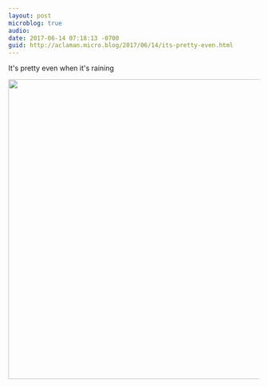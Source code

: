 ```yaml
---
layout: post
microblog: true
audio: 
date: 2017-06-14 07:18:13 -0700
guid: http://aclaman.micro.blog/2017/06/14/its-pretty-even.html
---
```

It's pretty even when it's raining

<img src="http://micro.alexclaman.com/uploads/2018/b1f4efa6de.jpg" width="600" height="600" />
